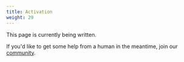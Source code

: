 ```yaml
---
title: Activation
weight: 29
---
```


This page is currently being written. 

If you'd like to get some help from a human in the meantime, join our [community](https://wp2static.com).
